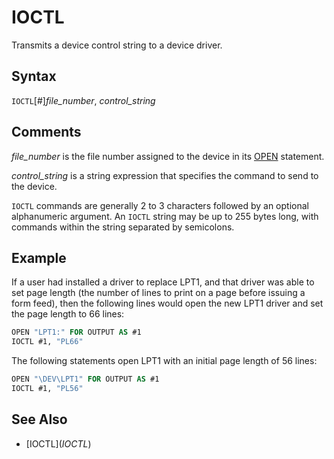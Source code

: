 # IOCTL

Transmits a device control string to a device driver.

## Syntax

`IOCTL`[#]*file_number*, *control_string*

## Comments

*file_number* is the file number assigned to the device in its [OPEN](OPEN) statement.

*control_string* is a string expression that specifies the command to send to the device.

`IOCTL` commands are generally 2 to 3 characters followed by an optional alphanumeric argument. An `IOCTL` string may be up to 255 bytes long, with commands within the string separated by semicolons.

## Example

If a user had installed a driver to replace LPT1, and that driver was able to set page length (the number of lines to print on a page before issuing a form feed), then the following lines would open the new LPT1 driver and set the page length to 66 lines:

```vb
OPEN "LPT1:" FOR OUTPUT AS #1
IOCTL #1, "PL66"
```

The following statements open LPT1 with an initial page length of 56 lines:

```vb
OPEN "\DEV\LPT1" FOR OUTPUT AS #1
IOCTL #1, "PL56"
```

## See Also

- [IOCTL$](IOCTL$)
